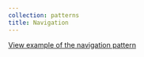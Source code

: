 ```yaml
---
collection: patterns
title: Navigation
---
```


<a href="https://ubuntudesign.github.io/vanilla-framework/examples/patterns/navigation/"
    class="js-example">
    View example of the navigation pattern
</a>
